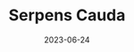 ---
title: "Serpens Cauda"
cc-type: constellation
borders:
  - Aquila
  - Ophiuchus
  - Sagittarius
  - Scutum
date: 2023-06-24
hashtag: serpens-cauda
subdivision-of:
  - Serpens
tags:
  - Serpens
---